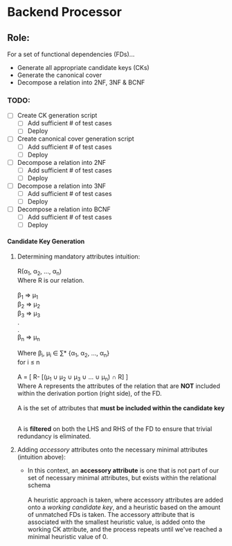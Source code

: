 # Backend Processor

## Role:
For a set of functional dependencies (FDs)...
* Generate all appropriate candidate keys (CKs)
* Generate the canonical cover 
* Decompose a relation into 2NF, 3NF & BCNF

### TODO:
- [ ] Create CK generation script
    - [ ] Add sufficient # of test cases
    - [ ] Deploy
- [ ] Create canonical cover generation script
    - [ ] Add sufficient # of test cases
    - [ ] Deploy
- [ ] Decompose a relation into 2NF
    - [ ] Add sufficient # of test cases
    - [ ] Deploy    
- [ ] Decompose a relation into 3NF
    - [ ] Add sufficient # of test cases
    - [ ] Deploy
- [ ] Decompose a relation into BCNF
    - [ ] Add sufficient # of test cases
    - [ ] Deploy  
    
#### Candidate Key Generation
1. Determining mandatory attributes intuition: <br>    
      R(&alpha;<sub>1</sub>, &alpha;<sub>2</sub>, ..., &alpha;<sub>n</sub>) <br>
      Where R is our relation. <br><br>
      &beta;<sub>1</sub> ⇒ &mu;<sub>1</sub><br>
      &beta;<sub>2</sub> ⇒ &mu;<sub>2</sub><br>
      &beta;<sub>3</sub> ⇒ &mu;<sub>3</sub><br>
      .<br>.<br>
      &beta;<sub>n</sub> ⇒ &mu;<sub>n</sub><br><br>
      Where &beta;<sub>i</sub>, &mu;<sub>i</sub> ∈ &sum;<super>*</super> {&alpha;<sub>1</sub>, &alpha;<sub>2</sub>, ..., &alpha;<sub>n</sub>}
      <br>for i &le; n
      <br><br>
      &Alpha; = [&nbsp;R-&nbsp;[(&mu;<sub>1</sub> &cup; &mu;<sub>2</sub> &cup; &mu;<sub>3</sub> &cup; ... &cup; &mu;<sub>n</sub>)&nbsp;&cap; R]&nbsp;]
      <br>
      Where &Alpha; represents the attributes of the relation that are <b>NOT</b> included within the 
      derivation portion (right side), of the FD. 
      <br><br>
      &Alpha; is the set of attributes that <b>must be included within the candidate key</b> 
      <br><br>
      
      &Alpha; is <b>filtered</b> on both the LHS and RHS of the FD to ensure that trivial 
      redundancy is eliminated.

2. Adding <i>accessory</i> attributes onto the necessary minimal attributes (intuition above):
    * In this context, an <b>accessory attribute</b> is one that is not part of our set of necessary minimal attributes, but exists within
    the relational schema<br>
    <br> A heuristic approach is taken, where accessory attributes are added onto a <i>working candidate key</i>, and a heuristic based on the amount of unmatched FDs is taken.
    The accessory attribute that is associated with the smallest heuristic value, is added onto the working CK attribute, and the
    process repeats until we've reached a minimal heuristic value of 0. 